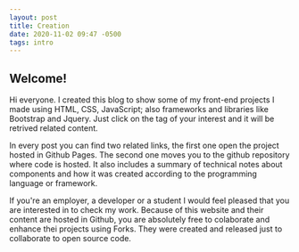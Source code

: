 ```yaml
---
layout: post
title: Creation
date: 2020-11-02 09:47 -0500
tags: intro
---
```


## Welcome!

Hi everyone. I created this blog to show some of my front-end projects I made using HTML, CSS, JavaScript; also frameworks and libraries like Bootstrap and Jquery. Just click on the tag of your interest and it will be retrived related content.

In every post you can find two related links, the first one open the project hosted in Github Pages. The second one moves you to the github repository where code is hosted. It also includes a summary of technical notes about components and how it was created according to the programming language or framework.

If you're an employer, a developer or a student I would feel pleased that you are interested in to check my work. Because of this website and their content are hosted in Github, you are absolutely free to colaborate and enhance thei projects using Forks. They were created and released just to collaborate to open source code.